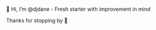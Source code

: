 👋 Hi, I’m @djdane - Fresh starter with improvement in mind 

Thanks for stopping by  👀 

<!---
djdane/djdane is a ✨ special ✨ repository because its `README.md` (this file) appears on your GitHub profile.
You can click the Preview link to take a look at your changes.
--->
